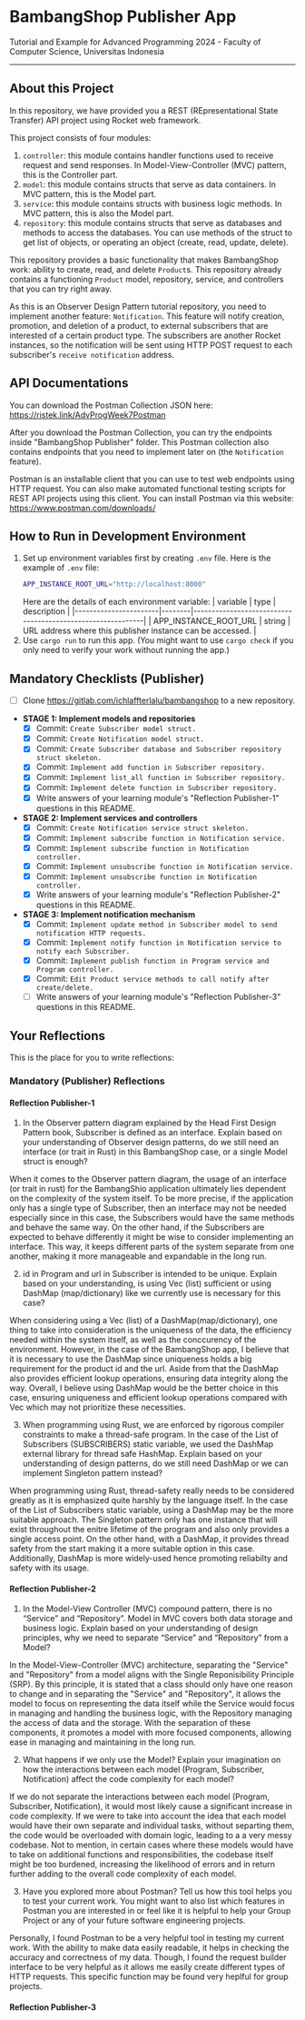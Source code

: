 # BambangShop Publisher App
Tutorial and Example for Advanced Programming 2024 - Faculty of Computer Science, Universitas Indonesia

---

## About this Project
In this repository, we have provided you a REST (REpresentational State Transfer) API project using Rocket web framework.

This project consists of four modules:
1.  `controller`: this module contains handler functions used to receive request and send responses.
    In Model-View-Controller (MVC) pattern, this is the Controller part.
2.  `model`: this module contains structs that serve as data containers.
    In MVC pattern, this is the Model part.
3.  `service`: this module contains structs with business logic methods.
    In MVC pattern, this is also the Model part.
4.  `repository`: this module contains structs that serve as databases and methods to access the databases.
    You can use methods of the struct to get list of objects, or operating an object (create, read, update, delete).

This repository provides a basic functionality that makes BambangShop work: ability to create, read, and delete `Product`s.
This repository already contains a functioning `Product` model, repository, service, and controllers that you can try right away.

As this is an Observer Design Pattern tutorial repository, you need to implement another feature: `Notification`.
This feature will notify creation, promotion, and deletion of a product, to external subscribers that are interested of a certain product type.
The subscribers are another Rocket instances, so the notification will be sent using HTTP POST request to each subscriber's `receive notification` address.

## API Documentations

You can download the Postman Collection JSON here: https://ristek.link/AdvProgWeek7Postman

After you download the Postman Collection, you can try the endpoints inside "BambangShop Publisher" folder.
This Postman collection also contains endpoints that you need to implement later on (the `Notification` feature).

Postman is an installable client that you can use to test web endpoints using HTTP request.
You can also make automated functional testing scripts for REST API projects using this client.
You can install Postman via this website: https://www.postman.com/downloads/

## How to Run in Development Environment
1.  Set up environment variables first by creating `.env` file.
    Here is the example of `.env` file:
    ```bash
    APP_INSTANCE_ROOT_URL="http://localhost:8000"
    ```
    Here are the details of each environment variable:
    | variable              | type   | description                                                |
    |-----------------------|--------|------------------------------------------------------------|
    | APP_INSTANCE_ROOT_URL | string | URL address where this publisher instance can be accessed. |
2.  Use `cargo run` to run this app.
    (You might want to use `cargo check` if you only need to verify your work without running the app.)

## Mandatory Checklists (Publisher)
-   [ ] Clone https://gitlab.com/ichlaffterlalu/bambangshop to a new repository.
-   **STAGE 1: Implement models and repositories**
    -   [x] Commit: `Create Subscriber model struct.`
    -   [x] Commit: `Create Notification model struct.`
    -   [x] Commit: `Create Subscriber database and Subscriber repository struct skeleton.`
    -   [x] Commit: `Implement add function in Subscriber repository.`
    -   [x] Commit: `Implement list_all function in Subscriber repository.`
    -   [x] Commit: `Implement delete function in Subscriber repository.`
    -   [x] Write answers of your learning module's "Reflection Publisher-1" questions in this README.
-   **STAGE 2: Implement services and controllers**
    -   [x] Commit: `Create Notification service struct skeleton.`
    -   [x] Commit: `Implement subscribe function in Notification service.`
    -   [x] Commit: `Implement subscribe function in Notification controller.`
    -   [x] Commit: `Implement unsubscribe function in Notification service.`
    -   [x] Commit: `Implement unsubscribe function in Notification controller.`
    -   [x] Write answers of your learning module's "Reflection Publisher-2" questions in this README.
-   **STAGE 3: Implement notification mechanism**
    -   [x] Commit: `Implement update method in Subscriber model to send notification HTTP requests.`
    -   [x] Commit: `Implement notify function in Notification service to notify each Subscriber.`
    -   [x] Commit: `Implement publish function in Program service and Program controller.`
    -   [x] Commit: `Edit Product service methods to call notify after create/delete.`
    -   [ ] Write answers of your learning module's "Reflection Publisher-3" questions in this README.

## Your Reflections
This is the place for you to write reflections:

### Mandatory (Publisher) Reflections

#### Reflection Publisher-1
1. In the Observer pattern diagram explained by the Head First Design Pattern book, Subscriber is defined as an interface. Explain based on your understanding of Observer design patterns, do we still need an interface (or trait in Rust) in this BambangShop case, or a single Model struct is enough?

When it comes to the Observer pattern diagram, the usage of an interface (or trait in rust) for the BambangShio application ultimately lies dependent on the complexity of the system itself. To be more precise, if the application only has a single type of Subscriber, then an interface may not be needed especially since in this case, the Subscribers would have the same methods and behave the same way. On the other hand, if the Subscribers are expected to behave differently it might be wise to consider implementing an interface. This way, it keeps different parts of the system separate from one another, making it more manageable and expandable in the long run.

2. id in Program and url in Subscriber is intended to be unique. Explain based on your understanding, is using Vec (list) sufficient or using DashMap (map/dictionary) like we currently use is necessary for this case?

When considering using a Vec (list) of a DashMap(map/dictionary), one thing to take into consideration is the uniqueness of the data, the efficiency needed within the system itself, as well as the conccurency of the environment. However, in the case of the BambangShop app, I believe that it is necessary to use the DashMap since uniqueness holds a big requirement for the product id and the url. Aside from that the DashMap also provides efficient lookup operations, ensuring data integrity along the way. Overall, I believe using DashMap would be the better choice in this case, ensuring uniqueness and efficient lookup operations compared with Vec which may not prioritize these necessities.

3. When programming using Rust, we are enforced by rigorous compiler constraints to make a thread-safe program. In the case of the List of Subscribers (SUBSCRIBERS) static variable, we used the DashMap external library for thread safe HashMap. Explain based on your understanding of design patterns, do we still need DashMap or we can implement Singleton pattern instead?

When programming using Rust, thread-safety really needs to be considered greatly as it is emphasized quite harshly by the language itself. In the case of the List of Subscribers static variable, using a DashMap may be the more suitable approach. The Singleton pattern only has one instance that will exist throughout the enitre lifetime of the program and also only provides a single access point. On the other hand, with a DashMap, it provides thread safety from the start making it a more suitable option in this case. Additionally, DashMap is more widely-used hence promoting reliabilty and safety with its usage.

#### Reflection Publisher-2
1. In the Model-View Controller (MVC) compound pattern, there is no “Service” and “Repository”. Model in MVC covers both data storage and business logic. Explain based on your understanding of design principles, why we need to separate “Service” and “Repository” from a Model?

In the Model-View-Controller (MVC) architecture, separating the "Service" and "Repository" from a model aligns with the Single Reponisibility Principle (SRP). By this principle, it is stated that a class should only have one reason to change and in separating the "Service" and "Repository", it allows the model to focus on representing the data itself while the Service would focus in managing and handling the business logic, with the Repository managing the access of data and the storage. With the separation of these components, it promotes a model with more focused components, allowing ease in managing and maintaining in the long run.

2. What happens if we only use the Model? Explain your imagination on how the interactions between each model (Program, Subscriber, Notification) affect the code complexity for each model?

If we do not separate the interactions between each model (Program, Subscriber, Notification), it would most likely cause a significant increase in code complexity. If we were to take into account the idea that each model would have their own separate and individual tasks, without separting them, the code would be overloaded with domain logic, leading to a a very messy codebase. Not to mention, in certain cases where these models would have to take on additional functions and responsibilities, the codebase itself might be too burdened, increasing the likelihood of errors and in return further adding to the overall code complexity of each model.

3. Have you explored more about Postman? Tell us how this tool helps you to test your current work. You might want to also list which features in Postman you are interested in or feel like it is helpful to help your Group Project or any of your future software engineering projects.

Personally, I found Postman to be a very helpful tool in testing my current work. With the ability to make data easily readable, it helps in checking the accuracy and correctness of my data. Though, I found the request builder interface to be very helpful as it allows me easily create different types of HTTP requests. This specific function may be found very heplful for group projects.

#### Reflection Publisher-3
